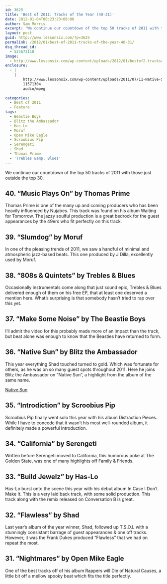 ```yaml
---
id: 3625
title: 'Best of 2011: Tracks of the Year (40-31)'
date: 2012-01-04T00:23:23+00:00
author: Sam Morris
excerpt: 'We continue our countdown of the top 50 tracks of 2011 with those just outside the top 30. '
layout: post
guid: http://www.lessonsix.com/?p=3625
permalink: /2012/01/best-of-2011-tracks-of-the-year-40-31/
dsq_thread_id:
  - 525672110
image:
  - http://www.lessonsix.com/wp-content/uploads/2012/01/bestof2-tracks40.jpg
enclosure:
  - |
    |
        http://www.lessonsix.com/wp-content/uploads/2011/07/11-Native-Sun-ft.-Shad.mp3
        11571304
        audio/mpeg
        
categories:
  - Best of 2011
  - Feature
tags:
  - Beastie Boys
  - Blitz the Ambassador
  - Has-Lo
  - Moruf
  - Open Mike Eagle
  - Scroobius Pip
  - Serengeti
  - Shad
  - Thomas Prime
  - 'Trebles &amp; Blues'
---
```

We continue our countdown of the top 50 tracks of 2011 with those just outside the top 30. 

<!--more-->

## 40. &#8220;Music Plays On&#8221; by Thomas Prime

Thomas Prime is one of the many up and coming producers who has been heavily influenced by Nujabes. This track was found on his album Waiting for Tomorrow. The jazzy soulful production is a great bedrock for the guest appearances by the 49ers who fit perfectly on this track.



## 39. &#8220;Slumdog&#8221; by Moruf

In one of the pleasing trends of 2011, we saw a handful of minimal and atmospheric jazz-based beats. This one produced by J Dilla, excellently used by Moruf.



## 38. &#8220;808s & Quintets&#8221; by Trebles & Blues

Occasionally instrumentals come along that just sound epic, Trebles & Blues delivered enough of them on his free EP, that at least one deserved a mention here. What&#8217;s surprising is that somebody hasn&#8217;t tried to rap over this yet.



## 37. &#8220;Make Some Noise&#8221; by The Beastie Boys

I&#8217;ll admit the video for this probably made more of an impact than the track, but beat alone was enough to know that the Beasties have returned to form.



## 36. &#8220;Native Sun&#8221; by Blitz the Ambassador

This year everything Shad touched turned to gold. Which was fortunate for others, as he was on so many guest spots throughout 2011. Here he joins Blitz the Ambassador on &#8220;Native Sun&#8221;, a highlight from the album of the same name.

[Native Sun](http://www.lessonsix.com/wp-content/uploads/2011/07/11-Native-Sun-ft.-Shad.mp3)

## 35. &#8220;Introdiction&#8221; by Scroobius Pip

Scroobius Pip finally went solo this year with his album Distraction Pieces. While I have to concede that it wasn&#8217;t his most well-rounded album, it definitely made a powerful introduction.



## 34. &#8220;California&#8221; by Serengeti

Written before Serengeti moved to California, this humorous poke at The Golden State, was one of many highlights off Family & Friends.



## 33. &#8220;Build Jewelz&#8221; by Has-Lo

Has-Lo burst onto the scene this year with his debut album In Case I Don&#8217;t Make It. This is a very laid back track, with some solid production. This track along with the remix released on Conversation B is great.



## 32. &#8220;Flawless&#8221; by Shad

Last year&#8217;s album of the year winner, Shad, followed up T.S.O.L with a stunningly consistant barrage of guest appearances & one off tracks. However, it was the Frank Dukes produced &#8220;Flawless&#8221; that we had on repeat the most.



## 31. &#8220;Nightmares&#8221; by Open Mike Eagle

One of the best tracks off of his album Rappers will Die of Natural Causes, a little bit off a mellow spooky beat which fits the title perfectly.